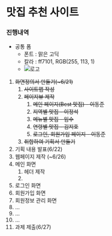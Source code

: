 # 맛집 추천 사이트

### 진행내역

- 공통 폼
  - 폰트 : 맑은 고딕
  - 칼라 : ff7101, RGB(255, 113, 1)
  - ![로고](https://user-images.githubusercontent.com/93713381/174786498-76d7cb70-0f53-4c7c-8a73-9b958de4694a.png)

1. ~~화면정의서 만들기(~6/21)~~
   1. ~~사이트맵 작성~~
   2. ~~페이지뷰 제작~~
      1. ~~메인 페이지(Best 맛집) - 이동준~~
      2. ~~지역별 맛집 - 이정석~~
      3. ~~메뉴별 맛집 - 임수~~
      4. ~~연령별 맛집 - 김지호~~
      5. ~~로그인, 회원가입 페이지 - 이동준~~
   3. ~~취합하여 기획서 만들기~~
2. 기획 내용 발표(6/22)
3.  웹페이지 제작 (~6/26)
   1. 메인 화면
      1. 헤더 제작
      2.  
   2. 로그인 화면
   3. 회원가입 화면
   4. 회원정보 관리 화면
   5. ...
   6.  ...
   7.  ...
4.  과제 제출(6/27)
